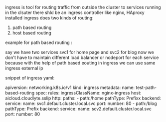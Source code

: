 ingress is tool for routing traffic from outside the cluster to services running in the clsuter
there shld be an ingress controller like nginx, HAproxy installed
ingress does two kinds of routing:
1. path based routing
2. host based routing

example for path based routing :

say we have two services svc1 for home page and svc2 for blog
now we don't have to maintain different load balancer or nodeport for each service because with the help of path based eouting in ingress we can use same ingress external ip 

snippet of ingress yaml:

apiversion: networking.k8s.io/v1
kind: ingress
metadata:
  name: test-path-based-routing
spec:
  rules:
    ingressClassName: nginx-ingress
    host: aicloud.cloudlyte.sslip
    http:
      paths:
      -  path:/home
        pathType: Prefixx
        backend:
          service:
            name: svc1.default.cluster.local.svc
            port:
              number: 80
     -  path:/blog
        pathType: Prefix
        backend:
          service:
            name: scv2.default.cluster.local.svc
          port:
            number: 80
